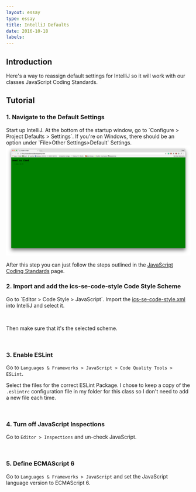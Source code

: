 ```yaml
---
layout: essay
type: essay
title: IntelliJ Defaults
date: 2016-10-18
labels:
---
```


<h2>Introduction</h2>

Here's a way to reassign default settings for IntelliJ so it will work with our classes JavaScript Coding Standards.

<h2>Tutorial</h2>

<h3>1. Navigate to the Default Settings</h3>
Start up IntelliJ. At the bottom of the startup window, go to `Configure > Project Defaults > Settings`. If you're on Windows, there should be an option under `File>Other Settings>Default` Settings. 

<img class="ui huge floated image" href="../images/Tutorials/IntelliJ-Defaults/config1.png">
<a href="../images/Essays/From-Mediocre-to-Good/owed-to-chad1.png"><img class="ui huge rounded image" src="../images/Essays/From-Mediocre-to-Good/owed-to-chad1.png"></a>

After this step you can just follow the steps outlined in the [JavaScript Coding Standards](http://courses.ics.hawaii.edu/ics314f16/morea/coding-standards/reading-javascript-coding-standards.html) page.

<h3>2. Import and add the ics-se-code-style Code Style Scheme</h3>
Go to `Editor > Code Style > JavaScript`. Import the <a href="http://courses.ics.hawaii.edu/ics314f16/morea/development-environments/ics-se-code-style.xml" target="#"> ics-se-code-style.xml</a> into IntelliJ and select it.

<a href="../images/Tutorials/IntelliJ-Defaults/config2.png" target="#"><img class="ui huge floated image" href="../images/Tutorials/IntelliJ-Defaults/config2.png"></a>

Then make sure that it's the selected scheme. 

<a href="../images/Tutorials/IntelliJ-Defaults/config3.png" target="#"><img class="ui huge floated image" href="../images/Tutorials/IntelliJ-Defaults/config3.png"></a>


<h3>3. Enable ESLint</h3>

Go to `Languages & Frameworks > JavaScript > Code Quality Tools > ESLint`.

Select the files for the correct ESLint Package. I chose to keep a copy of the `.eslintrc` configuration file in my folder for this class so I don't need to add a new file each time. 

<a href="../images/Tutorials/IntelliJ-Defaults/config4.png" target="#"><img class="ui huge floated image" href="../images/Tutorials/IntelliJ-Defaults/config4.png"></a>


<h3>4. Turn off JavaScript Inspections</h3>

Go to `Editor > Inspections` and un-check JavaScript.

<a href="../images/Tutorials/IntelliJ-Defaults/config5.png" target="#"><img class="ui huge floated image" href="../images/Tutorials/IntelliJ-Defaults/config5.png"></a>


<h3>5. Define ECMAScript 6</h3>

Go to `Languages & Frameworks > JavaScript` and set the JavaScript language version to ECMAScript 6.

<a href="../images/Tutorials/IntelliJ-Defaults/config6.png" target="#"><img class="ui huge floated image" href="../images/Tutorials/IntelliJ-Defaults/config6.png"></a>

